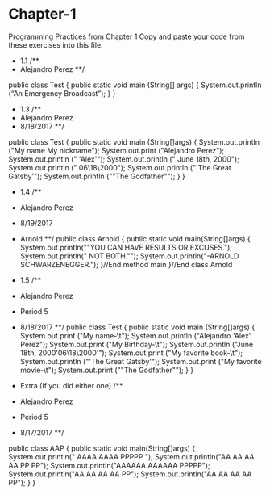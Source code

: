 # Chapter-1
Programming Practices from Chapter 1
Copy and paste your code from these exercises into this file.
* 1.1
/**
* Alejandro Perez
**/

public class Test
{
public static void main (String[] args)
{
System.out.println (“An Emergency Broadcast”);
}
}

* 1.3
/**
 * Alejandro Perez
 * 8/18/2017
 **/

public class Test
{
    public static void main (String[]args)
    {
        System.out.println ("My name          My nickname");
        System.out.print ("Alejandro Perez");
        System.out.println ("  'Alex'");
        System.out.println (" June 18th, 2000");
        System.out.println (" 06\\18\\2000");
        System.out.println ("'The Great Gatsby'");
        System.out.println ("\"The Godfather\"");
    }
}

* 1.4
/**
 * Alejandro Perez
 * 8/19/2017
 * Arnold
 **/
 public class Arnold
 {
     public static void main(String[]args)
     {
         System.out.println("\"YOU CAN HAVE RESULTS OR EXCUSES.");
         System.out.println(" NOT BOTH.\"");
         System.out.println("-ARNOLD SCHWARZENEGGER.");
     }//End method main
 }//End class Arnold
 
* 1.5
/**
 * Alejandro Perez
 * Period 5
 * 8/18/2017
 **/
public class Test
{
    public static void main (String[]args)
    {
        System.out.print ("My name-\t");
        System.out.println ("Alejandro 'Alex' Perez");
        System.out.print ("My Birthday-\t");
        System.out.println ("June 18th, 2000'06\\18\\2000'");
        System.out.print ("My favorite book-\t");
        System.out.println ("'The Great Gatsby'");
        System.out.print ("My favorite movie-\t");
        System.out.print ("\"The Godfather\"");
    }
}

* Extra (If you did either one)
/**
 * Alejandro Perez
 * Period 5
 * 8/17/2017
 **/
 
 public class AAP
 {
     public static void main(String[]args)
     {
         System.out.println(" AAAA    AAAA   PPPPP ");
         System.out.println("AA  AA  AA  AA  PP  PP");
         System.out.println("AAAAAA  AAAAAA  PPPPP");
         System.out.println("AA  AA  AA  AA  PP");
         System.out.println("AA  AA  AA  AA  PP");
     }
 }
